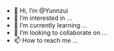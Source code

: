 - 👋 Hi, I’m @Yunnzui
- 👀 I’m interested in ...
- 🌱 I’m currently learning ...
- 💞️ I’m looking to collaborate on ...
- 📫 How to reach me ...

<!---
Yunnzui/Yunnzui is a ✨ special ✨ repository because its `README.md` (this file) appears on your GitHub profile.
You can click the Preview link to take a look at your changes.
--->
